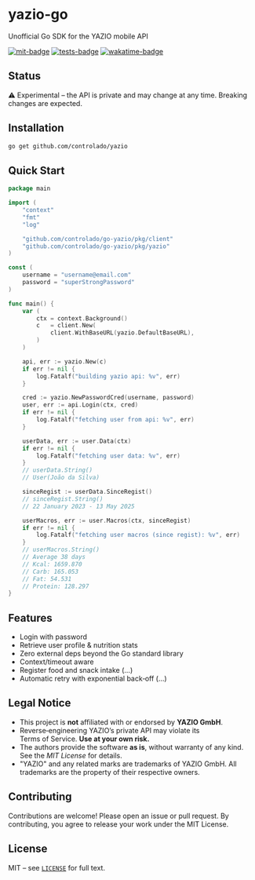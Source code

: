 # yazio-go

Unofficial Go SDK for the YAZIO mobile API

[![mit-badge](https://img.shields.io/badge/License-MIT-yellow.svg)](https://opensource.org/licenses/MIT)
[![tests-badge](https://github.com/controlado/go-yazio/actions/workflows/test.yml/badge.svg)](https://github.com/controlado/go-yazio/actions/workflows/test.yml)
[![wakatime-badge](https://wakatime.com/badge/github/controlado/go-yazio.svg)](https://wakatime.com/badge/github/controlado/go-yazio)

## Status

⚠️ Experimental – the API is private and may change at any time. Breaking changes are expected.

## Installation

```bash
go get github.com/controlado/yazio
```

## Quick Start

```go
package main

import (
	"context"
	"fmt"
	"log"

	"github.com/controlado/go-yazio/pkg/client"
	"github.com/controlado/go-yazio/pkg/yazio"
)

const (
	username = "username@email.com"
	password = "superStrongPassword"
)

func main() {
    var (
        ctx = context.Background()
        c   = client.New(
            client.WithBaseURL(yazio.DefaultBaseURL),
		)
	)

    api, err := yazio.New(c)
	if err != nil {
		log.Fatalf("building yazio api: %v", err)
	}

    cred := yazio.NewPasswordCred(username, password)
	user, err := api.Login(ctx, cred)
	if err != nil {
		log.Fatalf("fetching user from api: %v", err)
	}

    userData, err := user.Data(ctx)
	if err != nil {
		log.Fatalf("fetching user data: %v", err)
	}
    // userData.String()
    // User(João da Silva)

    sinceRegist := userData.SinceRegist()
    // sinceRegist.String()
    // 22 January 2023 - 13 May 2025

    userMacros, err := user.Macros(ctx, sinceRegist)
	if err != nil {
		log.Fatalf("fetching user macros (since regist): %v", err)
	}
    // userMacros.String()
    // Average 38 days
    // Kcal: 1659.870
    // Carb: 165.053
    // Fat: 54.531
    // Protein: 128.297
}
```

## Features

* Login with password
* Retrieve user profile & nutrition stats
* Zero external deps beyond the Go standard library
* Context/timeout aware
* Register food and snack intake (...)
* Automatic retry with exponential back‑off (...)

## Legal Notice

* This project is **not** affiliated with or endorsed by **YAZIO GmbH**.
* Reverse‑engineering YAZIO’s private API may violate its Terms of Service. **Use at your own risk.**
* The authors provide the software **as is**, without warranty of any kind. See the *MIT License* for details.
* "YAZIO" and any related marks are trademarks of YAZIO GmbH. All trademarks are the property of their respective owners.

## Contributing

Contributions are welcome! Please open an issue or pull request. By contributing, you agree to release your work under the MIT License.

## License

MIT – see [`LICENSE`](./LICENSE) for full text.
